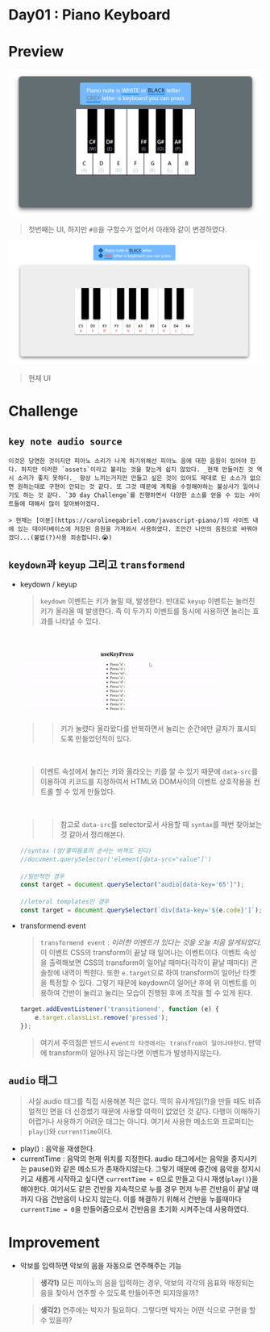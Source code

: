 # Day01 : Piano Keyboard

# Preview

![piano1](image/piano.png)

> 첫번째는 UI, 하지만 `#음`을 구할수가 없어서 아래와 같이 변경하였다.

![piano2](image/re-piano.PNG)

> 현재 UI

# Challenge

## `key note audio source`

    이것은 당연한 것이지만 피아노 소리가 나게 하기위해선 피아노 음에 대한 음원이 있어야 한다. 하지만 이러한 `assets`이라고 불리는 것을 찾는게 쉽지 않았다. _현재 만들어진 것 역시 소리가 좋지 못하다._ 항상 느끼는거지만 만들고 싶은 것이 있어도 제대로 된 소스가 없으면 원하는대로 구현이 안되는 것 같다. 또 그것 때문에 계획을 수정해야하는 불상사가 일어나기도 하는 것 같다. `30 day Challenge`를 진행하면서 다양한 소스를 얻을 수 있는 사이트들에 대해서 많이 알아봐야겠다.

    > 현재는 [이분](https://carolinegabriel.com/javascript-piano/)의 사이트 내에 있는 데이터베이스에 저장된 음원을 가져와서 사용하였다. 조만간 나만의 음원으로 바꿔야겠다...(불법(?)사용 죄송합니다.😭)

## `keydown`과 `keyup` 그리고 `transformend`

-   keydown / keyup

    > `keydown` 이벤트는 키가 눌릴 때, 발생한다. 반대로 `keyup` 이벤트는 눌러진 키가 올라올 때 발생한다. 즉 이 두가지 이벤트를 동시에 사용하면 눌리는 효과를 나타낼 수 있다.

    <br/>

    ![key-press](image/keypress.gif)

    > > 키가 눌렸다 올라왔다를 반복하면서 눌리는 순간에만 글자가 표시되도록 만들었던적이 있다.

    <br/>

    > 이벤트 속성에서 눌리는 키와 올라오는 키를 알 수 있기 때문에 `data-src`를 이용하여 키코드를 지정하여서 HTML와 DOM사이의 이벤트 상호작용을 컨트롤 할 수 있게 만들었다.

    <br/>

    > > 참고로 `data-src`를 selector로서 사용할 때 `syntax`를 매번 찾아보는 것 같아서 정리해본다.

    ```javascript
    //syntax (쌍/홑따옴표의 순서는 바껴도 된다)
    //document.querySelector('element[data-src="value"]')

    //일반적인 경우
    const target = document.querySelector("audio[data-key='65']");

    //leteral templates인 경우
    const target = document.querySelector(`div[data-key='${e.code}']`);
    ```

-   transformend event

    > `transformend event` : _이러한 이벤트가 있다는 것을 오늘 처음 알게되었다._ 이 이벤트 CSS의 transform이 끝날 때 일어나는 이벤트이다. 이벤트 속성을 출력해보면 CSS의 transform이 일어날 때마다(각각이 끝날 때마다) 콘솔창에 내역이 찍힌다. 또한 `e.target`으로 하여 transform이 일어난 타켓을 특정할 수 있다. 그렇기 때문에 keydown이 일어난 후에 위 이벤트를 이용하여 건반이 눌리고 눌리는 모습이 진행된 후에 조작을 할 수 있게 된다.

    ```javascript
    target.addEventListener('transitionend', function (e) {
        e.target.classList.remove('pressed');
    });
    ```

    > 여기서 주의점은 반드시 `event의 타겟에서는 transfrom이 일어나야한다`. 만약에 transform이 일어나지 않는다면 이벤트가 발생하지않는다.

## `audio` 태그

> 사실 audio 태그를 직접 사용해본 적은 없다. 딱히 유사게임(?)을 만들 때도 비쥬얼적인 면을 더 신경썼기 때문에 사용할 여력이 없었던 것 같다. 다행이 이해하기 어렵거나 사용하기 어려운 태그는 아니다. 여기서 사용한 메소드와 프로퍼티는 `play(`)와 `currentTime`이다.

-   play() : 음악을 재생한다.
-   currentTime : 음악의 현재 위치를 지정한다. audio 태그에서는 음악을 중지시키는 pause()와 같은 메소드가 존재하지않는다. 그렇기 때문에 중간에 음악을 정지시키고 새롭게 시작하고 싶다면 `currentTime = 0`으로 만들고 다시 재생(`play()`)을 해야한다. 여기서도 같은 건반을 지속적으로 누를 경우 먼저 누른 건반음이 끝날 때까지 다음 건반음이 나오지 않는다. 이를 해결하기 위해서 건반을 누를때마다 `currentTime = 0`을 만들어줌으로서 건반음을 초기화 시켜주는데 사용하였다.

# Improvement

-   악보를 입력하면 악보의 음을 자동으로 연주해주는 기능

    > **생각1)** 모든 피아노의 음을 입력하는 경우, 악보의 각각의 음표와 매칭되는 음을 찾아서 연주할 수 있도록 만들어주면 되지않을까?

    > **생각2)** 연주에는 박자가 필요하다. 그렇다면 박자는 어떤 식으로 구현을 할 수 있을까?
